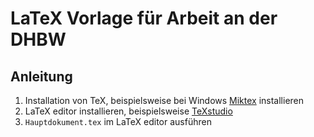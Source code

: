 # LaTeX Vorlage für Arbeit an der DHBW

## Anleitung
1. Installation von TeX, beispielsweise bei Windows [Miktex](https://miktex.org/) installieren
2. LaTeX editor installieren, beispielsweise [TeXstudio](https://www.texstudio.org/)
3. `Hauptdokument.tex` im LaTeX editor ausführen

